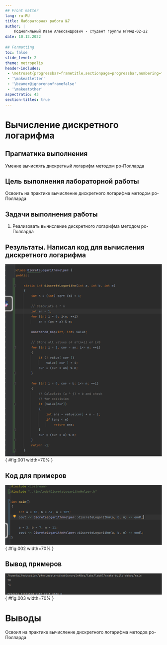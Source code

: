 ```yaml
---
## Front matter
lang: ru-RU
title: Лабораторная работа №7
author: |
	Подмогильный Иван Александрович - студент группы НПМмд-02-22
date: 10.12.2022

## Formatting
toc: false
slide_level: 2
theme: metropolis
header-includes:
 - \metroset{progressbar=frametitle,sectionpage=progressbar,numbering=fraction}
 - '\makeatletter'
 - '\beamer@ignorenonframefalse'
 - '\makeatother'
aspectratio: 43
section-titles: true
---
```


# Вычисление дискретного логарифма

## Прагматика выполнения

Умение вычислять дискретный логарифм методом ро-Полларда

## Цель выполнения лабораторной работы

Освоить на практике вычисление дискретного логарифма методом ро-Полларда

## Задачи выполнения работы

1. Реализовать вычисление дискретного логарифма методом ро-Полларда

## Результаты. Написал код для вычисления дискретного логарифма

![Код для вычисления дискретного логарифма](image/1.png){ #fig:001 width=70% }

## Код для примеров

![Мэйн функция](image/2.png){ #fig:002 width=70% }

## Вывод примеров

![Выовод](image/3.png){ #fig:003 width=70% }

# Выводы

Освоил на практике вычисление дискретного логарифма методов ро-Полларда
